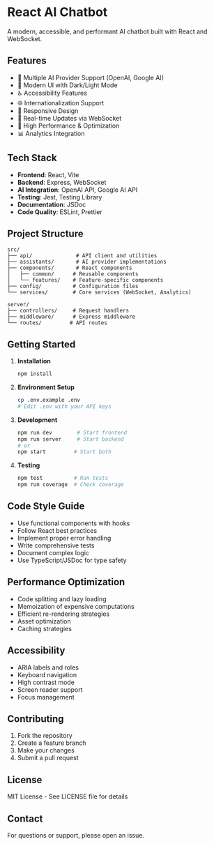 # React AI Chatbot

A modern, accessible, and performant AI chatbot built with React and WebSocket.

## Features

- 🤖 Multiple AI Provider Support (OpenAI, Google AI)
- 🎨 Modern UI with Dark/Light Mode
- ♿ Accessibility Features
- 🌐 Internationalization Support
- 📱 Responsive Design
- 🔄 Real-time Updates via WebSocket
- 🎯 High Performance & Optimization
- 📊 Analytics Integration

## Tech Stack

- **Frontend**: React, Vite
- **Backend**: Express, WebSocket
- **AI Integration**: OpenAI API, Google AI API
- **Testing**: Jest, Testing Library
- **Documentation**: JSDoc
- **Code Quality**: ESLint, Prettier

## Project Structure

```
src/
├── api/              # API client and utilities
├── assistants/       # AI provider implementations
├── components/       # React components
│   ├── common/      # Reusable components
│   └── features/    # Feature-specific components
├── config/          # Configuration files
└── services/        # Core services (WebSocket, Analytics)

server/
├── controllers/     # Request handlers
├── middleware/      # Express middleware
└── routes/         # API routes
```

## Getting Started

1. **Installation**
   ```bash
   npm install
   ```

2. **Environment Setup**
   ```bash
   cp .env.example .env
   # Edit .env with your API keys
   ```

3. **Development**
   ```bash
   npm run dev        # Start frontend
   npm run server     # Start backend
   # or
   npm start         # Start both
   ```

4. **Testing**
   ```bash
   npm test          # Run tests
   npm run coverage  # Check coverage
   ```

## Code Style Guide

- Use functional components with hooks
- Follow React best practices
- Implement proper error handling
- Write comprehensive tests
- Document complex logic
- Use TypeScript/JSDoc for type safety

## Performance Optimization

- Code splitting and lazy loading
- Memoization of expensive computations
- Efficient re-rendering strategies
- Asset optimization
- Caching strategies

## Accessibility

- ARIA labels and roles
- Keyboard navigation
- High contrast mode
- Screen reader support
- Focus management

## Contributing

1. Fork the repository
2. Create a feature branch
3. Make your changes
4. Submit a pull request

## License

MIT License - See LICENSE file for details

## Contact

For questions or support, please open an issue.